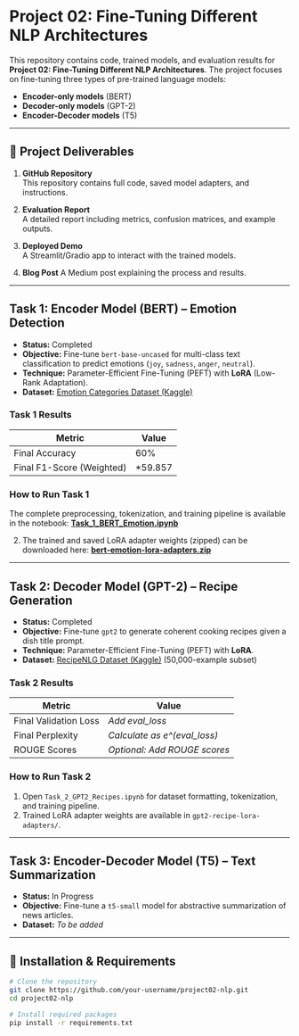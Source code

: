 # Project 02: Fine-Tuning Different NLP Architectures

This repository contains code, trained models, and evaluation results for **Project 02: Fine-Tuning Different NLP Architectures**. The project focuses on fine-tuning three types of pre-trained language models:

- **Encoder-only models** (BERT)
- **Decoder-only models** (GPT-2)
- **Encoder-Decoder models** (T5)

---

## 📂 Project Deliverables

1. **GitHub Repository**  
   This repository contains full code, saved model adapters, and instructions.

2. **Evaluation Report**  
   A detailed report including metrics, confusion matrices, and example outputs.

3. **Deployed Demo**  
   A Streamlit/Gradio app to interact with the trained models.

4. **Blog Post** 
   A Medium post explaining the process and results.

---

## Task 1: Encoder Model (BERT) – Emotion Detection

- **Status:** Completed  
- **Objective:** Fine-tune `bert-base-uncased` for multi-class text classification to predict emotions (`joy`, `sadness`, `anger`, `neutral`).  
- **Technique:** Parameter-Efficient Fine-Tuning (PEFT) with **LoRA** (Low-Rank Adaptation).  
- **Dataset:** [Emotion Categories Dataset (Kaggle)](https://www.kaggle.com/datasets/praveengovi/emotions-dataset-for-nlp)  

### Task 1 Results

| Metric                 | Value                       |
|------------------------|-----------------------------|
| Final Accuracy         | 60% |
| Final F1-Score (Weighted) | *59.857|

### How to Run Task 1
The complete preprocessing, tokenization, and training pipeline is available in the notebook:
    **[Task_1_BERT_Emotion.ipynb](Task_1_BERT_Emotion.ipynb)**
   
2.  The trained and saved LoRA adapter weights (zipped) can be downloaded here:
    **[bert-emotion-lora-adapters.zip](bert-emotion-lora-adapters.zip)**

---

## Task 2: Decoder Model (GPT-2) – Recipe Generation

- **Status:** Completed  
- **Objective:** Fine-tune `gpt2` to generate coherent cooking recipes given a dish title prompt.  
- **Technique:** Parameter-Efficient Fine-Tuning (PEFT) with **LoRA**.  
- **Dataset:** [RecipeNLG Dataset (Kaggle)](https://www.kaggle.com/datasets/hugodarwood/recipe-nlg) (50,000-example subset)  

### Task 2 Results

| Metric                 | Value                       |
|------------------------|-----------------------------|
| Final Validation Loss  | *Add eval_loss*             |
| Final Perplexity       | *Calculate as e^(eval_loss)*|
| ROUGE Scores           | *Optional: Add ROUGE scores*|

### How to Run Task 2

1. Open `Task_2_GPT2_Recipes.ipynb` for dataset formatting, tokenization, and training pipeline.
2. Trained LoRA adapter weights are available in `gpt2-recipe-lora-adapters/`.

---

## Task 3: Encoder-Decoder Model (T5) – Text Summarization

- **Status:** In Progress  
- **Objective:** Fine-tune a `t5-small` model for abstractive summarization of news articles.  
- **Dataset:** *To be added*  

---

## 📌 Installation & Requirements

```bash
# Clone the repository
git clone https://github.com/your-username/project02-nlp.git
cd project02-nlp

# Install required packages
pip install -r requirements.txt

